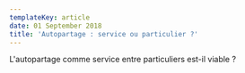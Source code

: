 ```yaml
---
templateKey: article
date: 01 September 2018
title: 'Autopartage : service ou particulier ?'
---
```

L'autopartage comme service entre particuliers est-il viable ?
